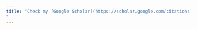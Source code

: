 ```yaml
---
title: "Check my [Google Scholar](https://scholar.google.com/citations?user=iiVVfxUAAAAJ&hl=en) page for all publications and preprints.
"
---
```

